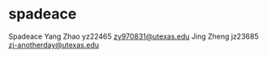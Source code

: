 # spadeace
Spadeace
  Yang Zhao
  yz22465
  zy970831@utexas.edu
  Jing Zheng
  jz23685
  zj-anotherday@utexas.edu
